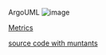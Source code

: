ArgoUML
![image](https://raw.githubusercontent.com/test4cc/vamos2020/master/featureModel/ArgoUML.JPG)

 [Metrics](https://github.com/test4cc/vamos2020/blob/master/metrics/JTopas.csv)
 
 [source code with muntants](https://github.com/test4cc/vamos2020/tree/master/dataset_with_mutant/jtopas)
